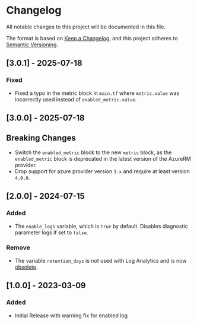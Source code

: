 <!-- markdownlint-disable MD024 -->
# Changelog

All notable changes to this project will be documented in this file.

The format is based on [Keep a Changelog](https://keepachangelog.com/en/1.0.0/),
and this project adheres to [Semantic Versioning](https://semver.org/spec/v2.0.0.html).

## [3.0.1] - 2025-07-18

### Fixed

- Fixed a typo in the metric block in `main.tf` where `metric.value` was incorrectly used instead of `enabled_metric.value`.

## [3.0.0] - 2025-07-18

## Breaking Changes

- Switch the `enabled_metric` block to the new `metric` block, as the `enabled_metric` block is deprecated in the latest version of the AzureRM provider.
- Drop support for azure provider version `3.x` and require at least version `4.0.0`.

## [2.0.0] - 2024-07-15

### Added

- The `enable_logs` variable, which is `true` by default. Disables diagnostic parameter logs if set to `false`.

### Remove

- The variable `retention_days` is not used with Log Analytics and is now [obsolete](https://learn.microsoft.com/en-us/azure/azure-monitor/essentials/migrate-to-azure-storage-lifecycle-policy?tabs=portal).

## [1.0.0] - 2023-03-09

### Added

- Initial Release with warning fix for enabled log
